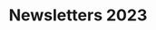 ---
title: Newsletters 2023
description: 'Here you can find all newsletters we sent out in 2023'
hasInPageNav: false
hasSubPageNav: false
pageType: 'childoverview'
---
